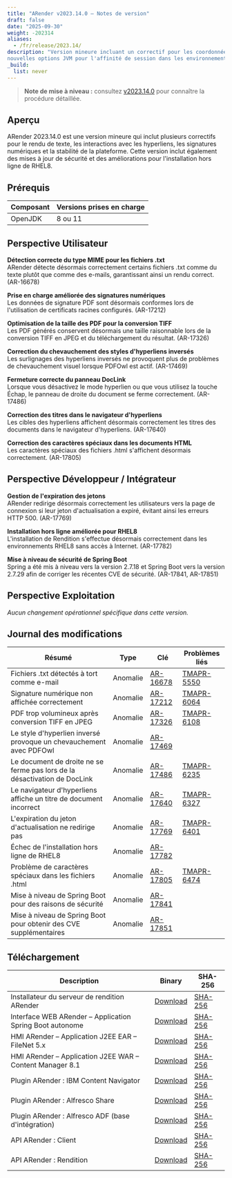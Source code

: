 ```yaml
---
title: "ARender v2023.14.0 – Notes de version"
draft: false
date: "2025-09-30"
weight: -202314
aliases:
  - /fr/release/2023.14/
description: "Version mineure incluant un correctif pour les coordonnées de sélection de texte incorrectes et de 
nouvelles options JVM pour l'affinité de session dans les environnements WebSphere."
_build:
  list: never
---
```


> **Note de mise à niveau :** consultez [v2023.14.0](/fr/releases/upgrade-notes/v2023.14.0/) pour connaître la procédure
> détaillée.

## Aperçu

ARender 2023.14.0 est une version mineure qui inclut plusieurs correctifs pour le rendu de texte, les interactions avec 
les hyperliens, les signatures numériques et la stabilité de la plateforme. Cette version inclut également des mises à 
jour de sécurité et des améliorations pour l'installation hors ligne de RHEL8.

## Prérequis

| Composant | Versions prises en charge |
| --------- | ------------------------- |
| OpenJDK   | 8 ou 11                   |

## Perspective Utilisateur

**Détection correcte du type MIME pour les fichiers .txt**  
ARender détecte désormais correctement certains fichiers .txt comme du texte plutôt que comme des e-mails, garantissant 
ainsi un rendu correct. (AR-16678)

**Prise en charge améliorée des signatures numériques**  
Les données de signature PDF sont désormais conformes lors de l'utilisation de certificats racines configurés. 
(AR-17212)

**Optimisation de la taille des PDF pour la conversion TIFF**  
Les PDF générés conservent désormais une taille raisonnable lors de la conversion TIFF en JPEG et du téléchargement du 
résultat. (AR-17326)

**Correction du chevauchement des styles d'hyperliens inversés**  
Les surlignages des hyperliens inversés ne provoquent plus de problèmes de chevauchement visuel lorsque PDFOwl est 
actif. (AR-17469)

**Fermeture correcte du panneau DocLink**  
Lorsque vous désactivez le mode hyperlien ou que vous utilisez la touche Échap, le panneau de droite du document se 
ferme correctement. (AR-17486)

**Correction des titres dans le navigateur d'hyperliens**  
Les cibles des hyperliens affichent désormais correctement les titres des documents dans le navigateur d'hyperliens. 
(AR-17640)

**Correction des caractères spéciaux dans les documents HTML**  
Les caractères spéciaux des fichiers .html s'affichent désormais correctement. (AR-17805)

## Perspective Développeur / Intégrateur

**Gestion de l'expiration des jetons**  
ARender redirige désormais correctement les utilisateurs vers la page de connexion si leur jeton d'actualisation a
expiré, évitant ainsi les erreurs HTTP 500.
(AR-17769)

**Installation hors ligne améliorée pour RHEL8**  
L'installation de Rendition s'effectue désormais correctement dans les environnements RHEL8 sans accès à Internet.
(AR-17782)

**Mise à niveau de sécurité de Spring Boot**  
Spring a été mis à niveau vers la version 2.7.18 et Spring Boot vers la version 2.7.29 afin de corriger les récentes CVE
de sécurité. (AR-17841, AR-17851)

## Perspective Exploitation

*Aucun changement opérationnel spécifique dans cette version.*

## Journal des modifications

| Résumé                                                                    | Type      | Clé                                                       | Problèmes liés                                                                        |
|---------------------------------------------------------------------------|-----------|-----------------------------------------------------------|---------------------------------------------------------------------------------------|
| Fichiers .txt détectés à tort comme e-mail                                | Anomalie  | [AR-16678](https://arondor.atlassian.net/browse/AR-16678) | [TMAPR-5550](https://arondor.atlassian.net/servicedesk/customer/portal/59/TMAPR-5550) |
| Signature numérique non affichée correctement                             | Anomalie  | [AR-17212](https://arondor.atlassian.net/browse/AR-17212) | [TMAPR-6064](https://arondor.atlassian.net/servicedesk/customer/portal/59/TMAPR-6064) |
| PDF trop volumineux après conversion TIFF en JPEG                         | Anomalie  | [AR-17326](https://arondor.atlassian.net/browse/AR-17326) | [TMAPR-6108](https://arondor.atlassian.net/servicedesk/customer/portal/59/TMAPR-6108) |
| Le style d'hyperlien inversé provoque un chevauchement avec PDFOwl        | Anomalie  | [AR-17469](https://arondor.atlassian.net/browse/AR-17469) |                                                                                       |
| Le document de droite ne se ferme pas lors de la désactivation de DocLink | Anomalie  | [AR-17486](https://arondor.atlassian.net/browse/AR-17486) | [TMAPR-6235](https://arondor.atlassian.net/servicedesk/customer/portal/59/TMAPR-6235) |
| Le navigateur d'hyperliens affiche un titre de document incorrect         | Anomalie  | [AR-17640](https://arondor.atlassian.net/browse/AR-17640) | [TMAPR-6327](https://arondor.atlassian.net/servicedesk/customer/portal/59/TMAPR-6327) |
| L'expiration du jeton d'actualisation ne redirige pas                     | Anomalie  | [AR-17769](https://arondor.atlassian.net/browse/AR-17769) | [TMAPR-6401](https://arondor.atlassian.net/servicedesk/customer/portal/59/TMAPR-6401) |
| Échec de l'installation hors ligne de RHEL8                               | Anomalie  | [AR-17782](https://arondor.atlassian.net/browse/AR-17782) |                                                                                       |
| Problème de caractères spéciaux dans les fichiers .html                   | Anomalie  | [AR-17805](https://arondor.atlassian.net/browse/AR-17805) | [TMAPR-6474](https://arondor.atlassian.net/servicedesk/customer/portal/59/TMAPR-6474) |
| Mise à niveau de Spring Boot pour des raisons de sécurité                 | Anomalie  | [AR-17841](https://arondor.atlassian.net/browse/AR-17841) |                                                                                       |
| Mise à niveau de Spring Boot pour obtenir des CVE supplémentaires         | Anomalie  | [AR-17851](https://arondor.atlassian.net/browse/AR-17851) |                                                                                       |

## Téléchargement

| Description                                              | Binary                                                                                                                                                                                                | SHA-256                                                                                                                                                                                                     |
|----------------------------------------------------------|-------------------------------------------------------------------------------------------------------------------------------------------------------------------------------------------------------|-------------------------------------------------------------------------------------------------------------------------------------------------------------------------------------------------------------|
| Installateur du serveur de rendition ARender             | [Download](https://artifactory.arondor.cloud/artifactory/arondor-release/com/arondor/arender/micro/services/rendition-engine-installer/2023.14.0/rendition-engine-installer-2023.14.0-rendition.jar)  | [SHA-256](https://artifactory.arondor.cloud/artifactory/arondor-release/com/arondor/arender/micro/services/rendition-engine-installer/2023.14.0/rendition-engine-installer-2023.14.0-rendition.jar.sha256)  |
| Interface WEB ARender – Application Spring Boot autonome | [Download](https://artifactory.arondor.cloud/artifactory/arondor-release/com/arondor/arender/arondor-arender-hmi-spring-boot-package/2023.14.0/arondor-arender-hmi-spring-boot-package-2023.14.0.zip) | [SHA-256](https://artifactory.arondor.cloud/artifactory/arondor-release/com/arondor/arender/arondor-arender-hmi-spring-boot-package/2023.14.0/arondor-arender-hmi-spring-boot-package-2023.14.0.zip.sha256) |
| HMI ARender – Application J2EE EAR – FileNet 5.x         | [Download](https://artifactory.arondor.cloud/artifactory/arondor-release/com/arondor/arender/arondor-arender-hmi-filenet-ear/2023.14.0/arondor-arender-hmi-filenet-ear-2023.14.0.ear)                 | [SHA-256](https://artifactory.arondor.cloud/artifactory/arondor-release/com/arondor/arender/arondor-arender-hmi-filenet-ear/2023.14.0/arondor-arender-hmi-filenet-ear-2023.14.0.ear.sha256)                 |
| HMI ARender – Application J2EE WAR – Content Manager 8.1 | [Download](https://artifactory.arondor.cloud/artifactory/arondor-release/com/arondor/arender/arondor-arender-hmi-cm/2023.14.0/arondor-arender-hmi-cm-2023.14.0.war)                                   | [SHA-256](https://artifactory.arondor.cloud/artifactory/arondor-release/com/arondor/arender/arondor-arender-hmi-cm/2023.14.0/arondor-arender-hmi-cm-2023.14.0.war.sha256)                                   |
| Plugin ARender : IBM Content Navigator                   | [Download](https://artifactory.arondor.cloud/artifactory/arondor-release/com/arondor/arender/arondor-arender-navigator-plugin/2023.14.0/arondor-arender-navigator-plugin-2023.14.0.jar)               | [SHA-256](https://artifactory.arondor.cloud/artifactory/arondor-release/com/arondor/arender/arondor-arender-navigator-plugin/2023.14.0/arondor-arender-navigator-plugin-2023.14.0.jar.sha256)               |
| Plugin ARender : Alfresco Share                          | [Download](https://artifactory.arondor.cloud/artifactory/arondor-release/com/arondor/arender/arender-for-alfresco-share-plugin/2023.14.0/arender-for-alfresco-share-plugin-2023.14.0.jar)             | [SHA-256](https://artifactory.arondor.cloud/artifactory/arondor-release/com/arondor/arender/arender-for-alfresco-share-plugin/2023.14.0/arender-for-alfresco-share-plugin-2023.14.0.jar.sha256)             |
| Plugin ARender : Alfresco ADF (base d'intégration)       | [Download](https://artifactory.arondor.cloud/artifactory/arondor-release/com/arondor/arender/arender-for-alfresco-ADF-plugin/2023.14.0/arender-for-alfresco-ADF-plugin-2023.14.0.zip)                 | [SHA-256](https://artifactory.arondor.cloud/artifactory/arondor-release/com/arondor/arender/arender-for-alfresco-ADF-plugin/2023.14.0/arender-for-alfresco-ADF-plugin-2023.14.0.zip.sha256)                 |
| API ARender : Client                                     | [Download](https://artifactory.arondor.cloud/artifactory/arondor-release/com/arondor/arender/arondor-arender-client-api/2023.14.0/arondor-arender-client-api-2023.14.0-javadoc.jar)                   | [SHA-256](https://artifactory.arondor.cloud/artifactory/arondor-release/com/arondor/arender/arondor-arender-client-api/2023.14.0/arondor-arender-client-api-2023.14.0-javadoc.jar.sha256)                   |
| API ARender : Rendition                                  | [Download](https://artifactory.arondor.cloud/artifactory/arondor-release/com/arondor/arender/arondor-arender-rendition-api/2023.14.0/arondor-arender-rendition-api-2023.14.0-javadoc.jar)             | [SHA-256](https://artifactory.arondor.cloud/artifactory/arondor-release/com/arondor/arender/arondor-arender-rendition-api/2023.14.0/arondor-arender-rendition-api-2023.14.0-javadoc.jar.sha256)             |
